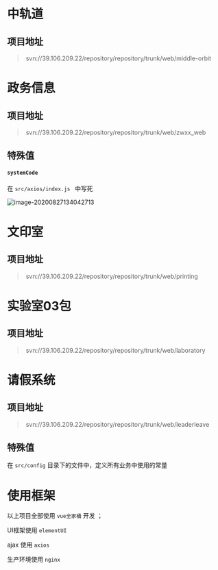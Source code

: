 # 中轨道

## 项目地址

> ​	svn://39.106.209.22/repository/repository/trunk/web/middle-orbit

# 政务信息

## 项目地址

> ​	svn://39.106.209.22/repository/repository/trunk/web/zwxx_web

## 特殊值

#### `systemCode`

在 `src/axios/index.js ` 中写死

![image-20200827134042713](C:\Users\admin\AppData\Roaming\Typora\typora-user-images\image-20200827134042713.png)

# 文印室

## 项目地址

> ​	svn://39.106.209.22/repository/repository/trunk/web/printing

# 实验室03包

## 项目地址

> ​	svn://39.106.209.22/repository/repository/trunk/web/laboratory

# 请假系统

## 项目地址

> ​	svn://39.106.209.22/repository/repository/trunk/web/leaderleave

## 特殊值

在 `src/config` 目录下的文件中，定义所有业务中使用的常量



# 使用框架

以上项目全部使用 `vue全家桶` 开发 ；

UI框架使用 `elementUI`

ajax 使用 `axios` 

生产环境使用 `nginx`